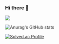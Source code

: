 ### Hi there 👋

<a href="https://profile.intra.42.fr/users/sanghan" target="_blank"><img src="https://img.shields.io/badge/42seoul-000000?style=for-the-badge&logo=42&logoColor=FFFFFF"/></a>

![Anurag's GitHub stats](https://github-readme-stats.vercel.app/api?username=gtd9511&show_icons=true&theme=radical)

[![Solved.ac Profile](http://mazassumnida.wtf/api/v2/generate_badge?boj=ydj02109)](https://solved.ac/백준아이디/)
<!--
**gtd9511/gtd9511** is a ✨ _special_ ✨ repository because its `README.md` (this file) appears on your GitHub profile.

Here are some ideas to get you started:

- 🔭 I’m currently working on ...
- 🌱 I’m currently learning ...
- 👯 I’m looking to collaborate on ...
- 🤔 I’m looking for help with ...
- 💬 Ask me about ...
- 📫 How to reach me: ...
- 😄 Pronouns: ...
- ⚡ Fun fact: ...
-->
